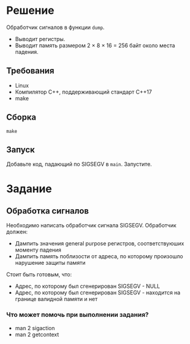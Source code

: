 # Решение

Обработчик сигналов в функции `dump`.

* Выводит регистры.
* Выводит память размером 2 × 8 × 16 = 256 байт около места падения.

## Требования

* Linux
* Компилятор C++, поддерживающий стандарт C++17
* make

## Сборка

    make

## Запуск

Добавьте код, падающий по SIGSEGV в `main`. Запустите.

# Задание

## Обработка сигналов

Необходимо написать обработчик сигнала SIGSEGV. Обработчик должен:
 * Дампить значения general purpose регистров, соответствуюших моменту падения
 * Дампить память поблизости от адреса, по которому произошло нарушение защиты памяти

Стоит быть готовым, что:
 * Адрес, по которому был сгенерирован SIGSEGV - NULL
 * Адрес, по которому был сгенерирован SIGSEGV - находится на границе валидной памяти и нет

### Что может помочь при выполнении задания?
 * man 2 sigaction
 * man 2 getcontext
